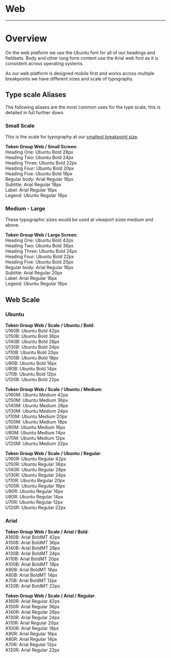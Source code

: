 
# Web

---

# Overview

On the web platform we use the Ubuntu font for all of our headings and fieldsets. Body and other long form content use the Arial web font as it is consistent across operating systems.

As our web platform is designed mobile first and works across multiple breakpoints we have different sizes and scale of typography.

## Type scale Aliases

The following aliases are the most common uses for the type scale, this is detailed in full further down.

### Small Scale

This is the scale  for typography at our [smallest breakpoint size]().

  
**Token Group Web / Small Screen**:    
Heading One: Ubuntu Bold 28px  
Heading Two: Ubuntu Bold 24px  
Heading Three: Ubuntu Bold 22px  
Heading Four: Ubuntu Bold 20px  
Heading Five: Ubuntu Bold 18px  
Regular body: Arial Regular 16px  
Subtitle: Arial Regular 18px  
Label: Arial Regular 16px  
Legend: Ubuntu Regular 16px  


### Medium - Large

These typographic sizes would be used at viewport sizes medium and above.

  
**Token Group Web / Large Screen**:    
Heading One: Ubuntu Bold 42px  
Heading Two: Ubuntu Bold 36px  
Heading Three: Ubuntu Bold 24px  
Heading Four: Ubuntu Bold 22px  
Heading Five: Ubuntu Bold 20px  
Regular body: Arial Regular 16px  
Subtitle: Arial Regular 20px  
Label: Arial Regular 16px  
Legend: Ubuntu Regular 16px  


## Web Scale

### Ubuntu

  
**Token Group Web / Scale / Ubuntu / Bold**:    
U160B: Ubuntu Bold 42px  
U150B: Ubuntu Bold 36px  
U140B: Ubuntu Bold 28px  
U130B: Ubuntu Bold 24px  
U110B: Ubuntu Bold 20px  
U100B: Ubuntu Bold 18px  
U90B: Ubuntu Bold 16px  
U80B: Ubuntu Bold 14px  
U70B: Ubuntu Bold 12px  
U120B: Ubuntu Bold 22px  


  
**Token Group Web / Scale / Ubuntu / Medium**:    
U160M: Ubuntu Medium 42px  
U150M: Ubuntu Medium 36px  
U140M: Ubuntu Medium 28px  
U130M: Ubuntu Medium 24px  
U110M: Ubuntu Medium 20px  
U100M: Ubuntu Medium 18px  
U90M: Ubuntu Medium 16px  
U80M: Ubuntu Medium 14px  
U70M: Ubuntu Medium 12px  
U120M: Ubuntu Medium 22px  


  
**Token Group Web / Scale / Ubuntu / Regular**:    
U160R: Ubuntu Regular 42px  
U150R: Ubuntu Regular 36px  
U140R: Ubuntu Regular 28px  
U130R: Ubuntu Regular 24px  
U110R: Ubuntu Regular 20px  
U100R: Ubuntu Regular 18px  
U90R: Ubuntu Regular 16px  
U80R: Ubuntu Regular 14px  
U70R: Ubuntu Regular 12px  
U120R: Ubuntu Regular 22px  


### Arial

  
**Token Group Web / Scale / Arial / Bold**:    
A160B: Arial BoldMT 42px  
A150B: Arial BoldMT 36px  
A140B: Arial BoldMT 28px  
A130B: Arial BoldMT 24px  
A110B: Arial BoldMT 20px  
A100B: Arial BoldMT 18px  
A90B: Arial BoldMT 16px  
A80B: Arial BoldMT 14px  
A70B: Arial BoldMT 12px  
A120B: Arial BoldMT 22px  


  
**Token Group Web / Scale / Arial / Regular**:    
A160R: Arial Regular 42px  
A150R: Arial Regular 36px  
A140R: Arial Regular 28px  
A130R: Arial Regular 24px  
A110R: Arial Regular 20px  
A100R: Arial Regular 18px  
A90R: Arial Regular 16px  
A80R: Arial Regular 14px  
A70R: Arial Regular 12px  
A120R: Arial Regular 22px  
